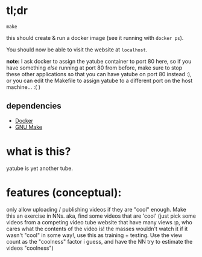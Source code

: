 # tl;dr
```
make
```

this should create & run a docker image (see it running with `docker ps`).

You should now be able to visit the website at `localhost`.

**note:** I ask docker to assign the yatube container to port 80 here, so if you have something *else* running at port 80 from before, make sure to stop these other applications so that you can have yatube on port 80 instead :), or you can edit the Makefile to assign yatube to a different port on the host machine... :( )

## dependencies

- [Docker](https://www.docker.com/)
- [GNU Make](https://www.gnu.org/software/make/)

# what is this?

yatube is yet another tube.

# features (conceptual):

only allow uploading / publishing videos if they are "cool" enough. Make this an exercise in NNs.
aka, find some videos that are 'cool' (just pick some videos from a competing video tube website that have many views :p, who cares what the contents of the video is! the masses wouldn't watch it if it wasn't "cool" in some way!, use this as training + testing. Use the view count as the "coolness" factor i guess, and have the NN try to estimate the videos "coolness")
